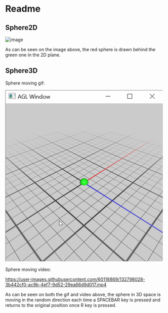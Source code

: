 # Readme

## Sphere2D

![image](https://user-images.githubusercontent.com/60118869/132425249-f23a3f0c-eb0b-4af9-9e71-b354b1f60945.png)

As can be seen on the image above, the red sphere is drawn behind the green one in the 2D plane. 

## Sphere3D

Sphere moving gif:

 <img src='https://github.com/oshevchuk27/animation-toolkit/blob/main/assignments/a0-start/videowalkthrough.gif' title='Sphere moving gif' width='' alt='Sphere moving gif' />
 
 
Sphere moving video:

https://user-images.githubusercontent.com/60118869/132798028-3b442cf0-ac9b-4ef7-9d52-29ea66d9d017.mp4



As can be seen on both the gif and video above, the sphere in 3D space is moving in the random direction each time a SPACEBAR key is pressed and returns to the original position once R key is pressed.

